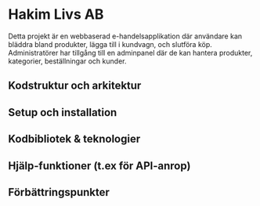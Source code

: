 # Hakim Livs AB

Detta projekt är en webbaserad e-handelsapplikation där användare kan bläddra bland produkter, lägga till i kundvagn, och slutföra köp. Administratörer har tillgång till en adminpanel där de kan hantera produkter, kategorier, beställningar och kunder.

##  Kodstruktur och arkitektur

##  Setup och installation

##  Kodbibliotek & teknologier 

##  Hjälp-funktioner (t.ex för API-anrop)

##  Förbättringspunkter